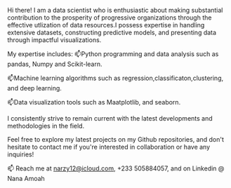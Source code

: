 Hi there! I am a data scientist who is enthusiastic about making substantial contribution to the prosperity of progressive organizations through the 
effective utlization of data resources.I possess expertise in handling extensive datasets, constructing predictive models, and presenting data 
through impactful visualizations.


My expertise includes:
📫Python programming and data analysis such as pandas, Numpy and Scikit-learn.

📫Machine learning algorithms such as regression,classificaton,clustering, and deep learning.

📫Data visualization tools such as Maatplotlib, and  seaborn.

I consistently strive to remain current with the latest developments and methodologies in the field.

Feel free to explore my latest projects on my Github repositories, and don't hesitate to contact me if you're interested in collaboration or
have any inquiries!

📫 Reach me at narzy12@icloud.com, +233 505884057, and on Linkedin @ Nana Amoah






<!--
**nanaamoah11/nanaamoah11** is a ✨ _special_ ✨ repository because its `README.md` (this file) appears on your GitHub profile.

Here are some ideas to get you started:

- 🔭 I’m currently working on ...
- 🌱 I’m currently learning ...
- 👯 I’m looking to collaborate on ...
- 🤔 I’m looking for help with ...
- 💬 Ask me about ...
- 📫 How to reach me: ...
- 😄 Pronouns: ...
- ⚡ Fun fact: ...
-->
